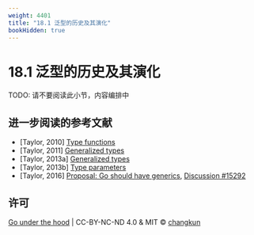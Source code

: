 ```yaml
---
weight: 4401
title: "18.1 泛型的历史及其演化"
bookHidden: true
---
```


# 18.1 泛型的历史及其演化

TODO: 请不要阅读此小节，内容编排中


## 进一步阅读的参考文献

- [Taylor, 2010] [Type functions](https://go.googlesource.com/proposal/+/master/design/15292/2010-06-type-functions.md)
- [Taylor, 2011] [Generalized types](https://go.googlesource.com/proposal/+/master/design/15292/2011-03-gen.md)
- [Taylor, 2013a] [Generalized types](https://go.googlesource.com/proposal/+/master/design/15292/2013-10-gen.md)
- [Taylor, 2013b] [Type parameters](https://go.googlesource.com/proposal/+/master/design/15292/2013-12-type-params.md)
- [Taylor, 2016] [Proposal: Go should have generics](https://go.googlesource.com/proposal/+/master/design/15292-generics.md), [Discussion #15292](https://golang.org/issue/15292)

## 许可

[Go under the hood](https://github.com/changkun/go-under-the-hood) | CC-BY-NC-ND 4.0 & MIT &copy; [changkun](https://changkun.de)
